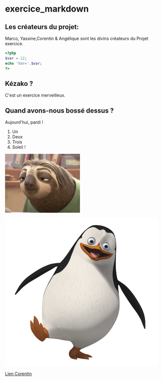 # exercice_markdown

## Les créateurs du projet: 
Marco, Yassine,Corentin & Angélique sont les divins créateurs du Projet exercice.</span> 

``` php
<?php
$var = 12;
echo 'Var='.$var;
?>
```


## Kézako ? 
C'est un exercice merveilleux. 

## Quand avons-nous bossé dessus ? 
Aujourd'hui, pardi ! 

1. Un
2. Deux
3. Trois
4. Soleil !

![iut](/drole.gif)

![iut](/pinguouin.png)

[Lien Corentin](/corentin.md)

